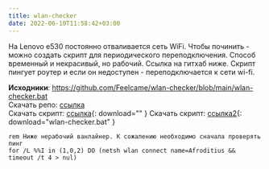 ```yaml
---
title: wlan-checker
date: 2022-06-10T11:58:42+03:00
---
```


На Lenovo e530 постоянно отваливается сеть WiFi. Чтобы починить - можно создать скрипт для периодического переподключения. Способ временный и некрасивый, но рабочий. Ссылка на гитхаб ниже. Скрипт пингует роутер и если он недоступен - переподключается к сети wi-fi.

**Исходники**: <https://github.com/Feelcame/wlan-checker/blob/main/wlan-checker.bat>  
Скачать репо: [ссылка](https://github.com/Feelcame/wlan-checker/archive/refs/heads/main.zip)  
Скачать скрипт: [ссылка](https://github.com/Feelcame/wlan-checker/raw/main/wlan-checker.bat){: download="" }
Скачать скрипт: [ссылка2](https://github.com/Feelcame/wlan-checker/raw/main/wlan-checker.bat){: download="wlan-checker.bat" }

```
rem Ниже нерабочий ванлайнер. К сожалению необходимо сначала проверять пинг
for /L %%I in (1,0,2) DO (netsh wlan connect name=Afroditius && timeout /t 4 > nul)
```
